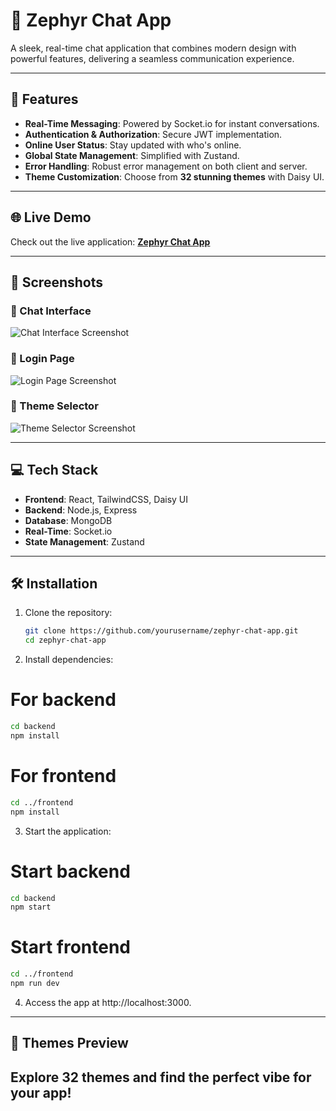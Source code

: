 # 🌟 Zephyr Chat App  
A sleek, real-time chat application that combines modern design with powerful features, delivering a seamless communication experience.  

---

## 🚀 Features  
- **Real-Time Messaging**: Powered by Socket.io for instant conversations.  
- **Authentication & Authorization**: Secure JWT implementation.  
- **Online User Status**: Stay updated with who's online.  
- **Global State Management**: Simplified with Zustand.  
- **Error Handling**: Robust error management on both client and server.  
- **Theme Customization**: Choose from **32 stunning themes** with Daisy UI.  

---

## 🌐 Live Demo  
Check out the live application: **[Zephyr Chat App](https://zephyr-chat-app.onrender.com)**  

---

## 📸 Screenshots  

### 💬 Chat Interface  
![Chat Interface Screenshot](https://via.placeholder.com/800x400.png?text=Chat+Interface)

### 🔑 Login Page  
![Login Page Screenshot](https://via.placeholder.com/800x400.png?text=Login+Page)

### 🎨 Theme Selector  
![Theme Selector Screenshot](https://via.placeholder.com/800x400.png?text=Theme+Selector)

---

## 💻 Tech Stack  
- **Frontend**: React, TailwindCSS, Daisy UI  
- **Backend**: Node.js, Express  
- **Database**: MongoDB  
- **Real-Time**: Socket.io  
- **State Management**: Zustand  

---

## 🛠️ Installation  

1. Clone the repository:  
   ```bash
   git clone https://github.com/yourusername/zephyr-chat-app.git
   cd zephyr-chat-app
   ```
2. Install dependencies:
# For backend
```bash
cd backend
npm install
```
# For frontend
```bash
cd ../frontend
npm install
```
3. Start the application:
# Start backend
```bash
cd backend
npm start
```
# Start frontend
```bash
cd ../frontend
npm run dev
```
4. Access the app at http://localhost:3000.

---
## 🎨 Themes Preview
Explore 32 themes and find the perfect vibe for your app!
---
